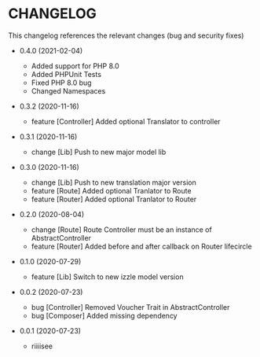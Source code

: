 CHANGELOG
=========

This changelog references the relevant changes (bug and security fixes)

* 0.4.0 (2021-02-04)

    * Added support for PHP 8.0
    * Added PHPUnit Tests
    * Fixed PHP 8.0 bug
    * Changed Namespaces

* 0.3.2 (2020-11-16)

    * feature [Controller] Added optional Translator to controller

* 0.3.1 (2020-11-16)
    
    * change [Lib] Push to new major model lib

* 0.3.0 (2020-11-16)

    * change [Lib] Push to new translation major version
    * feature [Route] Added optional Tranlator to Route
    * feature [Router] Added optional Tranlator to Router

* 0.2.0 (2020-08-04)
    
    * change [Route] Route Controller must be an instance of AbstractController
    * feature [Router] Added before and after callback on Router lifecircle

* 0.1.0 (2020-07-29)
    
    * feature [Lib] Switch to new izzle model version

* 0.0.2 (2020-07-23)

    * bug [Controller] Removed Voucher Trait in AbstractController
    * bug [Composer] Added missing dependency 

* 0.0.1 (2020-07-23)

    * riiiisee
